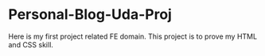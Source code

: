# Personal-Blog-Uda-Proj
Here is my first project related FE domain. This project is to prove my HTML and CSS skill.
